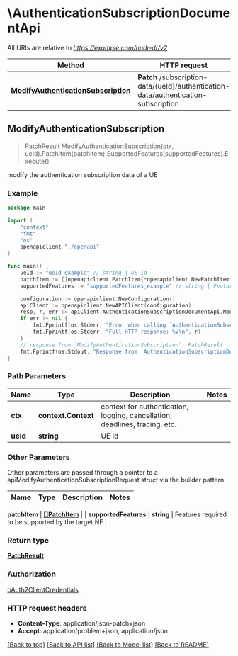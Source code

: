 # \AuthenticationSubscriptionDocumentApi

All URIs are relative to *https://example.com/nudr-dr/v2*

Method | HTTP request | Description
------------- | ------------- | -------------
[**ModifyAuthenticationSubscription**](AuthenticationSubscriptionDocumentApi.md#ModifyAuthenticationSubscription) | **Patch** /subscription-data/{ueId}/authentication-data/authentication-subscription | modify the authentication subscription data of a UE



## ModifyAuthenticationSubscription

> PatchResult ModifyAuthenticationSubscription(ctx, ueId).PatchItem(patchItem).SupportedFeatures(supportedFeatures).Execute()

modify the authentication subscription data of a UE

### Example

```go
package main

import (
    "context"
    "fmt"
    "os"
    openapiclient "./openapi"
)

func main() {
    ueId := "ueId_example" // string | UE id
    patchItem := []openapiclient.PatchItem{*openapiclient.NewPatchItem(*openapiclient.NewPatchOperation(), "Path_example")} // []PatchItem | 
    supportedFeatures := "supportedFeatures_example" // string | Features required to be supported by the target NF (optional)

    configuration := openapiclient.NewConfiguration()
    apiClient := openapiclient.NewAPIClient(configuration)
    resp, r, err := apiClient.AuthenticationSubscriptionDocumentApi.ModifyAuthenticationSubscription(context.Background(), ueId).PatchItem(patchItem).SupportedFeatures(supportedFeatures).Execute()
    if err != nil {
        fmt.Fprintf(os.Stderr, "Error when calling `AuthenticationSubscriptionDocumentApi.ModifyAuthenticationSubscription``: %v\n", err)
        fmt.Fprintf(os.Stderr, "Full HTTP response: %v\n", r)
    }
    // response from `ModifyAuthenticationSubscription`: PatchResult
    fmt.Fprintf(os.Stdout, "Response from `AuthenticationSubscriptionDocumentApi.ModifyAuthenticationSubscription`: %v\n", resp)
}
```

### Path Parameters


Name | Type | Description  | Notes
------------- | ------------- | ------------- | -------------
**ctx** | **context.Context** | context for authentication, logging, cancellation, deadlines, tracing, etc.
**ueId** | **string** | UE id | 

### Other Parameters

Other parameters are passed through a pointer to a apiModifyAuthenticationSubscriptionRequest struct via the builder pattern


Name | Type | Description  | Notes
------------- | ------------- | ------------- | -------------

 **patchItem** | [**[]PatchItem**](PatchItem.md) |  | 
 **supportedFeatures** | **string** | Features required to be supported by the target NF | 

### Return type

[**PatchResult**](PatchResult.md)

### Authorization

[oAuth2ClientCredentials](../README.md#oAuth2ClientCredentials)

### HTTP request headers

- **Content-Type**: application/json-patch+json
- **Accept**: application/problem+json, application/json

[[Back to top]](#) [[Back to API list]](../README.md#documentation-for-api-endpoints)
[[Back to Model list]](../README.md#documentation-for-models)
[[Back to README]](../README.md)

